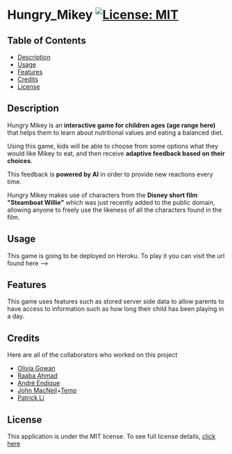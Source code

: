 # Hungry_Mikey [![License: MIT](https://img.shields.io/badge/License-MIT-yellow?style=flat-square&link=https%3A%2F%2Fopensource.org%2Flicense%2Fmit%2F)](https://opensource.org/license/mit/)

## Table of Contents

- [Description](#description)
- [Usage](#usage)
- [Features](#features)
- [Credits](#credits)
- [License](#license)

## Description 
Hungry Mikey is an **interactive game for children ages (age range here)** that helps them to learn about nutritional values and eating a balanced diet. 

Using this game, kids will be able to choose from some options what they would like Mikey to eat, and then receive **adaptive feedback based on their choices**. 

This feedback is **powered by AI** in order to provide new reactions every time. 

Hungry Mikey makes use of characters from the **Disney short film "Steamboat Willie"** which was just recently added to the public domain, allowing anyone to freely use the likeness of all the characters found in the film. 

## Usage
This game is going to be deployed on Heroku. To play it you can visit the url found here -->

## Features
This game uses features such as stored server side data to allow parents to have access to information such as how long their child has been playing in a day.
## Credits

Here are all of the collaborators who worked on this project
- [Olivia Gowan](https://github.com/Olivia-the-G)
- [Raaba Ahmad](https://github.com/raaba241)
- [André Endique](https://github.com/ae-andre)
- [John MacNeil](https://github.com/JohnM89)+[Temp](https://github.com/Temp-JohnM89)
- [Patrick Li](https://github.com/PaatL)

## License
This application is under the MIT license. To see full license details, [click here](https://opensource.org/license/mit/)
